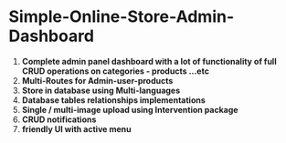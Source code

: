 # Simple-Online-Store-Admin-Dashboard

1. **Complete admin panel dashboard with a lot of functionality of full CRUD operations on categories - products ...etc**
2. **Multi-Routes for Admin-user-products**
3. **Store in database using Multi-languages**
4. **Database tables relationships implementations**
5. **Single / multi-image upload using Intervention package**
6. **CRUD notifications**
7. **friendly UI with active menu**
